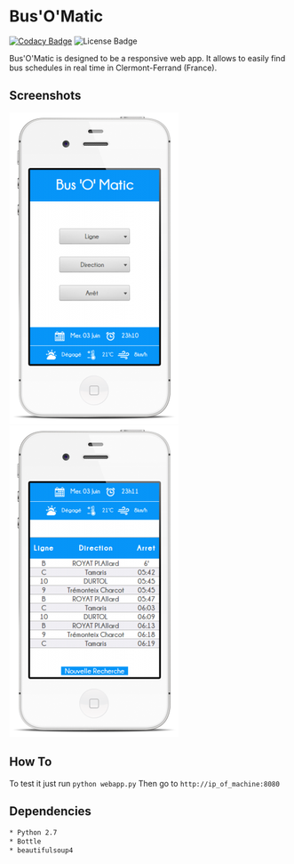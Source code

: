 # Bus'O'Matic

[![Codacy Badge](https://img.shields.io/badge/code%20quality-B-brightgreen.svg)](https://www.codacy.com/app/Oxmel/busomatic?utm_source=github.com&amp;utm_medium=referral&amp;utm_content=Oxmel/busomatic&amp;utm_campaign=Badge_Grade)
![License Badge](https://img.shields.io/badge/Licence-GPLv3-blue.svg)

Bus'O'Matic is designed to be a responsive web app. It allows to
easily find bus schedules in real time in Clermont-Ferrand (France).

## Screenshots

![initial-search](/screenshots/initial-search.png?raw=true)
![search-result](/screenshots/search-result.png?raw=true)


## How To

To test it just run ```python webapp.py```
Then go to ```http://ip_of_machine:8080```


## Dependencies

	* Python 2.7
	* Bottle
	* beautifulsoup4

